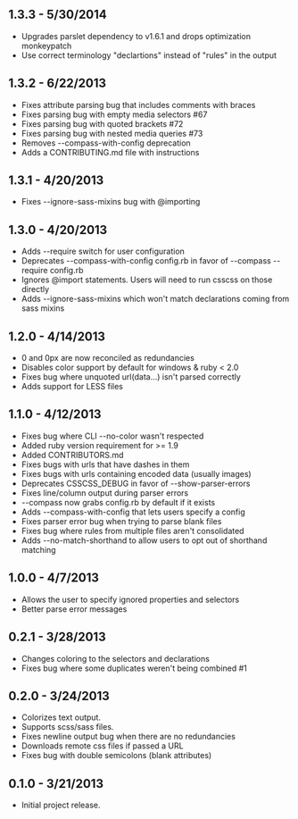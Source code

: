 ## 1.3.3 - 5/30/2014 ##

* Upgrades parslet dependency to v1.6.1 and drops optimization monkeypatch
* Use correct terminology "declartions" instead of "rules" in the output

## 1.3.2 - 6/22/2013 ##

* Fixes attribute parsing bug that includes comments with braces
* Fixes parsing bug with empty media selectors #67
* Fixes parsing bug with quoted brackets #72
* Fixes parsing bug with nested media queries #73
* Removes --compass-with-config deprecation
* Adds a CONTRIBUTING.md file with instructions

## 1.3.1 - 4/20/2013 ##

* Fixes --ignore-sass-mixins bug with @importing

## 1.3.0 - 4/20/2013 ##

* Adds --require switch for user configuration
* Deprecates --compass-with-config config.rb in favor of --compass --require config.rb
* Ignores @import statements. Users will need to run csscss on those directly
* Adds --ignore-sass-mixins which won't match declarations coming from sass mixins

## 1.2.0 - 4/14/2013 ##

* 0 and 0px are now reconciled as redundancies
* Disables color support by default for windows & ruby < 2.0
* Fixes bug where unquoted url(data...) isn't parsed correctly
* Adds support for LESS files

## 1.1.0 - 4/12/2013 ##

* Fixes bug where CLI --no-color wasn't respected
* Added ruby version requirement for >= 1.9
* Added CONTRIBUTORS.md
* Fixes bugs with urls that have dashes in them
* Fixes bugs with urls containing encoded data (usually images)
* Deprecates CSSCSS_DEBUG in favor of --show-parser-errors
* Fixes line/column output during parser errors
* --compass now grabs config.rb by default if it exists
* Adds --compass-with-config that lets users specify a config
* Fixes parser error bug when trying to parse blank files
* Fixes bug where rules from multiple files aren't consolidated
* Adds --no-match-shorthand to allow users to opt out of shorthand matching

## 1.0.0 - 4/7/2013 ##

* Allows the user to specify ignored properties and selectors
* Better parse error messages

## 0.2.1 - 3/28/2013 ##

* Changes coloring to the selectors and declarations
* Fixes bug where some duplicates weren't being combined #1

## 0.2.0 - 3/24/2013 ##

* Colorizes text output.
* Supports scss/sass files.
* Fixes newline output bug when there are no redundancies
* Downloads remote css files if passed a URL
* Fixes bug with double semicolons (blank attributes)

## 0.1.0 - 3/21/2013 ##

* Initial project release.
